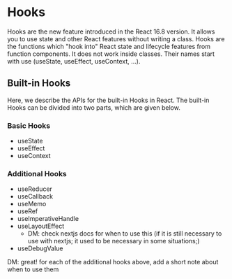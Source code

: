 # Hooks

Hooks are the new feature introduced in the React 16.8 version. It allows you to use state and other React features without writing a class. Hooks are the functions which "hook into" React state and lifecycle features from function components. It does not work inside classes. Their names start with use (useState, useEffect, useContext, ...).

## Built-in Hooks

Here, we describe the APIs for the built-in Hooks in React. The built-in Hooks can be divided into two parts, which are given below.

### Basic Hooks

- useState
- useEffect
- useContext

### Additional Hooks

- useReducer
- useCallback
- useMemo
- useRef
- useImperativeHandle
- useLayoutEffect
  - DM: check nextjs docs for when to use this (if it is still necessary to use with nextjs; it used to be necessary in some situations;)
- useDebugValue

DM: great! for each of the additional hooks above, add a short note about when to use them
